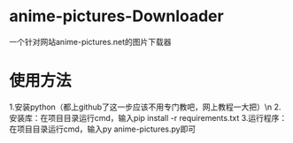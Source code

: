 # anime-pictures-Downloader
一个针对网站anime-pictures.net的图片下载器


# 使用方法
1.安装python（都上github了这一步应该不用专门教吧，网上教程一大把）\n
2.安装库：在项目目录运行cmd，输入pip install -r requirements.txt
3.运行程序：在项目目录运行cmd，输入py anime-pictures.py即可


